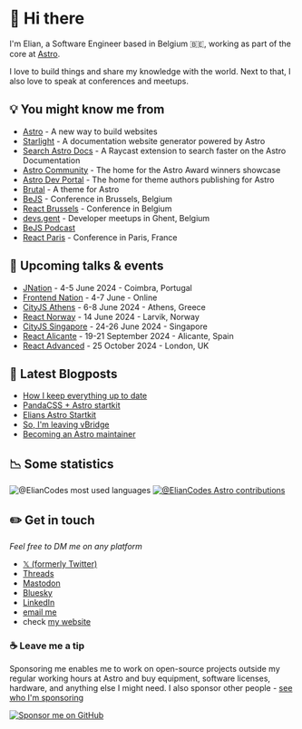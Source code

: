 # 👋 Hi there

I'm Elian, a Software Engineer based in Belgium 🇧🇪, working as part of the core at [Astro](https://astro.build).

I love to build things and share my knowledge with the world. Next to that, I also love to speak at conferences and meetups.

## 💡 You might know me from

- [Astro](https://astro.build) - A new way to build websites
- [Starlight](https://starlight.astro.build) - A documentation website generator powered by Astro
- [Search Astro Docs](https://www.raycast.com/ElianCodes/search-astro-docs) - A Raycast extension to search faster on the Astro Documentation
- [Astro Community](https://community.astro.build) - The home for the Astro Award winners showcase
- [Astro Dev Portal](https://portal.astro.build) - The home for theme authors publishing for Astro
- [Brutal](https://brutal.elian.codes) - A theme for Astro
- [BeJS](https://bejs.io) - Conference in Brussels, Belgium
- [React Brussels](https://react.brussels) - Conference in Belgium
- [devs.gent](https://www.devs.gent) - Developer meetups in Ghent, Belgium
- [BeJS Podcast](https://youtube.com/playlist?list=PL53Z0yyYnpWjYhOQsrYk20paiQ8uRhXJz&si=SDUxhI3wbGtzOdbe)
- [React Paris](https://react.paris) - Conference in Paris, France

## 🎤 Upcoming talks & events

- [JNation](https://jnation.pt/) - 4-5 June 2024 - Coimbra, Portugal
- [Frontend Nation](https://frontendnation.com/) - 4-7 June - Online
- [CityJS Athens](https://greece.cityjsconf.org/) - 6-8 June 2024 - Athens, Greece
- [React Norway](https://reactnorway.com/) - 14 June 2024 - Larvik, Norway
- [CityJS Singapore](https://singapore.cityjsconf.org/) - 24-26 June 2024 - Singapore
- [React Alicante](https://reactalicante.es/) - 19-21 September 2024 - Alicante, Spain
- [React Advanced](https://reactadvanced.com/) - 25 October 2024 - London, UK

## 📝 Latest Blogposts

<!-- BLOG-POST-LIST:START -->
- [How I keep everything up to date](https://www.elian.codes/blog/24-03-15-how-i-keep-up-to-date/)
- [PandaCSS + Astro startkit](https://www.elian.codes/blog/24-03-09-pandacss-startkit/)
- [Elians Astro Startkit](https://www.elian.codes/blog/24-02-08-elians-astro-startkit/)
- [So, I&#39;m leaving vBridge](https://www.elian.codes/blog/23-08-07-leaving-vbridge/)
- [Becoming an Astro maintainer](https://www.elian.codes/blog/23-04-12-becoming-an-astro-maintainer/)
<!-- BLOG-POST-LIST:END -->

## 📉 Some statistics

![@ElianCodes most used languages](https://github-readme-stats.vercel.app/api/top-langs/?username=eliancodes&theme=light&hide=css,HTML,Jupyter%20Notebook&layout=compact&langs_count=20)
[![@ElianCodes Astro contributions](https://astro.badg.es/v2/contributor/ElianCodes.svg)](https://astro.badg.es/contributor/ElianCodes/)

## ✏️ Get in touch

*Feel free to DM me on any platform*

- [𝕏 (formerly Twitter)](https://www.elian.codes/x)
- [Threads](https://www.elian.codes/threads)
- [Mastodon](https://www.elian.codes/mastodon)
- [Bluesky](https://www.elian.codes/bluesky)
- [LinkedIn](https://www.elian.codes/linkedin)
- [email me](https://www.elian.codes/mail)
- check [my website](https://www.elian.codes)

### ☕️ Leave me a tip

Sponsoring me enables me to work on open-source projects outside my regular working hours at Astro and buy equipment, software licenses, hardware, and anything else I might need. I also sponsor other people - [see who I'm sponsoring](https://github.com/ElianCodes?tab=sponsoring)

[![Sponsor me on GitHub](https://img.shields.io/static/v1?label=Sponsor&message=%E2%9D%A4&logo=GitHub&color=%23fe8e86)](https://github.com/sponsors/eliancodes)
